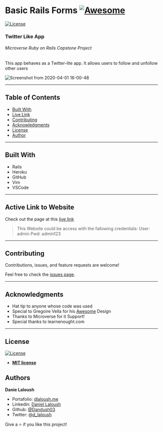 # Basic Rails Forms [![Awesome](https://cdn.rawgit.com/sindresorhus/awesome/d7305f38d29fed78fa85652e3a63e154dd8e8829/media/badge.svg)](https://github.com/Dandush03/capstone-build-linter)
[![License](https://img.shields.io/badge/License-MIT-green.svg)]()

### Twitter Like App
###### Microverse Ruby on Rails Capstone Project

This app behaves as a Twitter-lite app. It allows users to follow and unfollow other users

![Screenshot from 2020-04-01 16-00-48](https://user-images.githubusercontent.com/51087936/78183416-dc84c980-7435-11ea-8485-b970bce70df7.png)

---

## Table of Contents

- [Built With](#Built-With)
- [Live Link](#Active-Link-to-Website)
- [Contributing](#Contributing)
- [Acknowledgments](#Acknowledgments)
- [License](#License)
- [Author](#Authors)

---

## Built With

- Rails
- Heroku
- GitHub
- Vim
- VSCode

---

## Active Link to Website

Check out the page at this [live link](https://dl-cultures.herokuapp.com/)

> This Website could be access with the fallowing credentials: 
> User: admin
> Pwd: admin123

---

## Contributing

Contributions, issues, and feature requests are welcome!

Feel free to check the [issues page](./issues/).

---

## Acknowledgments

- Hat tip to anyone whose code was used
- Special to Gregoire Vella for his [Awesome](https://www.behance.net/gallery/14286087/Twitter-Redesign-of-UI-details) Design 
- Thanks to Microverse for it Support!
- Special thanks to learnenought.com

---

## License

[![License](https://img.shields.io/badge/License-MIT-green.svg)]()

- **[MIT license](http://opensource.org/licenses/mit-license.php)**

## Authors

**Danie Laloush**

- Portafolio: [dlaloush.me](https://dlaloush.me)
- Linkedin: [Daniel Laloush](https://www.linkedin.com/in/daniel-laloush-0a7331a9)
- Github: [@Dandush03](https://github.com/Dandush03)
- Twitter: [@d_laloush](https://twitter.com/d_laloush)

Give a ⭐️ if you like this project!
